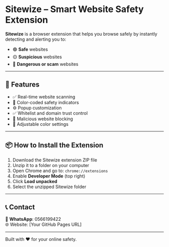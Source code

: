 # Sitewize – Smart Website Safety Extension

**Sitewize** is a browser extension that helps you browse safely by instantly detecting and alerting you to:

- 🟢 **Safe** websites
- 🟡 **Suspicious** websites
- 🔴 **Dangerous or scam** websites

---

## 🌟 Features

- ✅ Real-time website scanning
- 🎨 Color-coded safety indicators
- ⚙️ Popup customization
- ✅ Whitelist and domain trust control
- 🚫 Malicious website blocking
- 🔧 Adjustable color settings

---

## 📦 How to Install the Extension

1. Download the Sitewize extension ZIP file
2. Unzip it to a folder on your computer
3. Open Chrome and go to: `chrome://extensions`
4. Enable **Developer Mode** (top right)
5. Click **Load unpacked**
6. Select the unzipped Sitewize folder

---

## 📞 Contact

📱 **WhatsApp**: 0566199422  
🌐 Website: [Your GitHub Pages URL]

---

Built with ❤️ for your online safety.